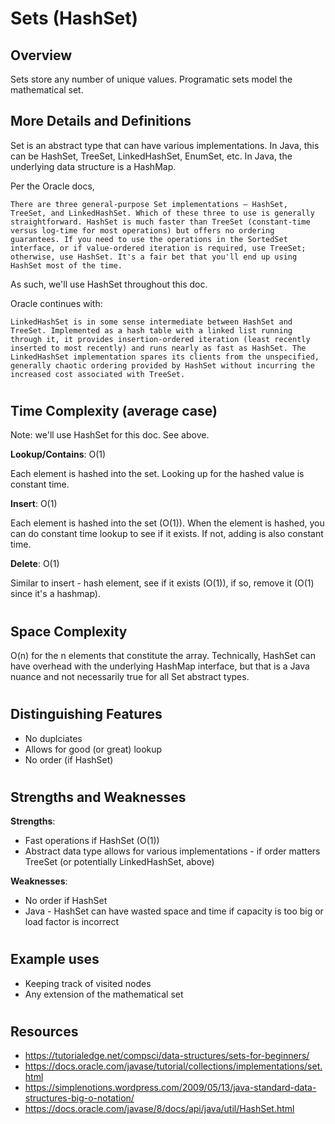 # Sets (HashSet)
## Overview

Sets store any number of unique values. Programatic sets model the mathematical set.

## More Details and Definitions
Set is an abstract type that can have various implementations. In Java, this can be HashSet, TreeSet, LinkedHashSet, EnumSet, etc. In Java, the underlying data structure is a HashMap. 

Per the Oracle docs,
```
There are three general-purpose Set implementations — HashSet, TreeSet, and LinkedHashSet. Which of these three to use is generally straightforward. HashSet is much faster than TreeSet (constant-time versus log-time for most operations) but offers no ordering guarantees. If you need to use the operations in the SortedSet interface, or if value-ordered iteration is required, use TreeSet; otherwise, use HashSet. It's a fair bet that you'll end up using HashSet most of the time.
```

As such, we'll use HashSet throughout this doc.

Oracle continues with:

```
LinkedHashSet is in some sense intermediate between HashSet and TreeSet. Implemented as a hash table with a linked list running through it, it provides insertion-ordered iteration (least recently inserted to most recently) and runs nearly as fast as HashSet. The LinkedHashSet implementation spares its clients from the unspecified, generally chaotic ordering provided by HashSet without incurring the increased cost associated with TreeSet.
```

#
## Time Complexity (average case)
Note: we'll use HashSet for this doc. See above.

**Lookup/Contains**: O(1)

Each element is hashed into the set. Looking up for the hashed value is constant time.

**Insert**: O(1)

Each element is hashed into the set (O(1)). When the element is hashed, you can do constant time lookup to see if it exists. If not, adding is also constant time.

**Delete**: O(1)

Similar to insert - hash element, see if it exists (O(1)), if so, remove it (O(1) since it's a hashmap).

#
## Space Complexity
O(n) for the n elements that constitute the array. Technically, HashSet can have overhead with the underlying HashMap interface, but that is a Java nuance and not necessarily true for all Set abstract types.

#
## Distinguishing Features
- No duplciates
- Allows for good (or great) lookup
- No order (if HashSet)

#
## Strengths and Weaknesses

**Strengths**:
- Fast operations if HashSet (O(1))
- Abstract data type allows for various implementations - if order matters TreeSet (or potentially LinkedHashSet, above)

**Weaknesses**:
- No order if HashSet
- Java - HashSet can have wasted space and time if capacity is too big or load factor is incorrect

#
## Example uses
- Keeping track of visited nodes
- Any extension of the mathematical set

#
## Resources
- https://tutorialedge.net/compsci/data-structures/sets-for-beginners/
- https://docs.oracle.com/javase/tutorial/collections/implementations/set.html
- https://simplenotions.wordpress.com/2009/05/13/java-standard-data-structures-big-o-notation/
- https://docs.oracle.com/javase/8/docs/api/java/util/HashSet.html

#